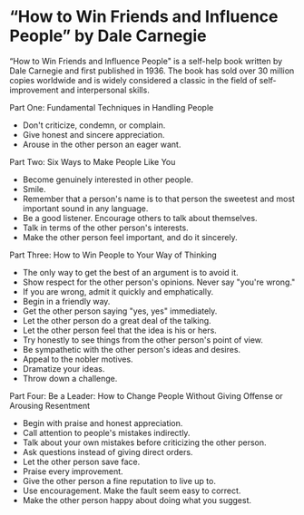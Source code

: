 # “How to Win Friends and Influence People” by Dale Carnegie

“How to Win Friends and Influence People" is a self-help book written by Dale Carnegie and first published in 1936. The book has sold over 30 million copies worldwide and is widely considered a classic in the field of self-improvement and interpersonal skills.

Part One: Fundamental Techniques in Handling People

* Don't criticize, condemn, or complain.
* Give honest and sincere appreciation.
* Arouse in the other person an eager want.

Part Two: Six Ways to Make People Like You

* Become genuinely interested in other people.
* Smile.
* Remember that a person's name is to that person the sweetest and most important sound in any language.
* Be a good listener. Encourage others to talk about themselves.
* Talk in terms of the other person's interests.
* Make the other person feel important, and do it sincerely.

Part Three: How to Win People to Your Way of Thinking

* The only way to get the best of an argument is to avoid it.
* Show respect for the other person's opinions. Never say "you're wrong."
* If you are wrong, admit it quickly and emphatically.
* Begin in a friendly way.
* Get the other person saying "yes, yes" immediately.
* Let the other person do a great deal of the talking.
* Let the other person feel that the idea is his or hers.
* Try honestly to see things from the other person's point of view.
* Be sympathetic with the other person's ideas and desires.
* Appeal to the nobler motives.
* Dramatize your ideas.
* Throw down a challenge.

Part Four: Be a Leader: How to Change People Without Giving Offense or Arousing Resentment

* Begin with praise and honest appreciation.
* Call attention to people's mistakes indirectly.
* Talk about your own mistakes before criticizing the other person.
* Ask questions instead of giving direct orders.
* Let the other person save face.
* Praise every improvement.
* Give the other person a fine reputation to live up to.
* Use encouragement. Make the fault seem easy to correct.
* Make the other person happy about doing what you suggest.
